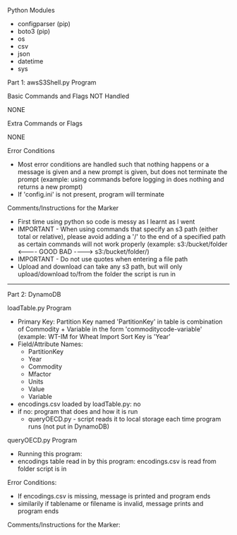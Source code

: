 Python Modules
 - configparser (pip)
 - boto3 (pip)
 - os
 - csv
 - json
 - datetime
 - sys

Part 1: awsS3Shell.py Program

Basic Commands and Flags NOT Handled

NONE

Extra Commands or Flags

NONE

Error Conditions
 - Most error conditions are handled such that nothing happens or a message is given and a new prompt is given,
   but does not terminate the prompt
   (example: using commands before logging in does nothing and returns a new prompt)
 - If 'config.ini' is not present, program will terminate

Comments/Instructions for the Marker
 - First time using python so code is messy as I learnt as I went
 - IMPORTANT - When using commands that specify an s3 path (either total or relative),
   please avoid adding a '/' to the end of a specified path as certain commands will not work properly
   (example: s3:/bucket/folder <---- GOOD BAD ----> s3:/bucket/folder/)
 - IMPORTANT - Do not use quotes when entering a file path
 - Upload and download can take any s3 path, but will only upload/download to/from the folder the script is run in

-------------------------------------------------------------------

Part 2: DynamoDB

loadTable.py Program
 - Primary Key:
	Partition Key named 'PartitionKey' in table is combination of Commodity + Variable in the form 'commoditycode-variable'
	(example: WT-IM for Wheat Import
	Sort Key is 'Year'
 - Field/Attribute Names:
	- PartitionKey
	- Year
	- Commodity
	- Mfactor
	- Units
	- Value
	- Variable
 - encodings.csv loaded by loadTable.py: no
 - if no: program that does and how it is run
	- queryOECD.py - script reads it to local storage each time program runs (not put in DynamoDB)

queryOECD.py Program
 - Running this program:
 - encodings table read in by this program: encodings.csv is read from folder script is in

Error Conditions:
 - If encodings.csv is missing, message is printed and program ends
 - similarily if tablename or filename is invalid, message prints and program ends

Comments/Instructions for the Marker:



